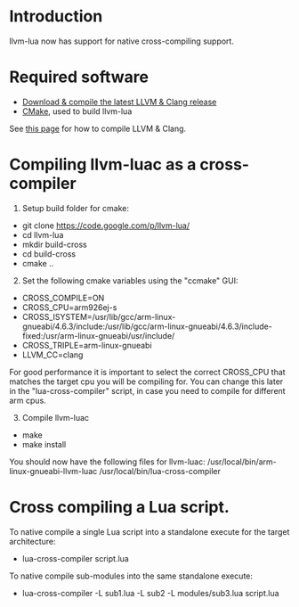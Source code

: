 # Introduction #

llvm-lua now has support for native cross-compiling support.

# Required software #
  * [Download & compile the latest LLVM & Clang release](http://llvm.org/releases/download.html#3.1)
  * [CMake](http://www.cmake.org/), used to build llvm-lua

See [this page](http://clang.llvm.org/get_started.html) for how to compile LLVM & Clang.

# Compiling llvm-luac as a cross-compiler #
1. Setup build folder for cmake:
  * git clone https://code.google.com/p/llvm-lua/
  * cd llvm-lua
  * mkdir build-cross
  * cd build-cross
  * cmake ..

2. Set the following cmake variables using the "ccmake" GUI:
  * CROSS\_COMPILE=ON
  * CROSS\_CPU=arm926ej-s
  * CROSS\_ISYSTEM=/usr/lib/gcc/arm-linux-gnueabi/4.6.3/include:/usr/lib/gcc/arm-linux-gnueabi/4.6.3/include-fixed:/usr/arm-linux-gnueabi/usr/include/
  * CROSS\_TRIPLE=arm-linux-gnueabi
  * LLVM\_CC=clang

For good performance it is important to select the correct CROSS\_CPU that matches the target cpu you will be compiling for.  You can change this later in the "lua-cross-compiler" script, in case you need to compile for different arm cpus.

3. Compile llvm-luac
  * make
  * make install

You should now have the following files for llvm-luac:
/usr/local/bin/arm-linux-gnueabi-llvm-luac
/usr/local/bin/lua-cross-compiler

# Cross compiling a Lua script. #
To native compile a single Lua script into a standalone execute for the target architecture:
  * lua-cross-compiler script.lua

To native compile sub-modules into the same standalone execute:
  * lua-cross-compiler -L sub1.lua -L sub2 -L modules/sub3.lua script.lua